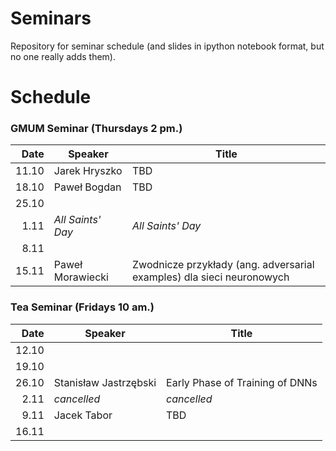# Seminars
Repository for seminar schedule (and slides in ipython notebook format, but no one really adds them).

# Schedule
### GMUM Seminar (Thursdays 2 pm.)
| Date  | Speaker                                            | Title                                                                 |
|------:|----------------------------------------------------|-----------------------------------------------------------------------|
| 11.10 | Jarek Hryszko                                      | TBD                                                                   |
| 18.10 | Paweł Bogdan                                       | TBD                                                                   |
| 25.10 |                                                    |                                                                       |
|  1.11 | *All Saints' Day*                                  | *All Saints' Day*                                                     |
|  8.11 |                                                    |                                                                       |
| 15.11 | Paweł Morawiecki                                   | Zwodnicze przykłady (ang. adversarial examples) dla sieci neuronowych |

### Tea Seminar (Fridays 10 am.)
| Date  | Speaker                                            | Title                                                                 |
|------:|----------------------------------------------------|-----------------------------------------------------------------------|
| 12.10 |                                                    |                                                                       |
| 19.10 |                                                    |                                                                       |
| 26.10 | Stanisław Jastrzębski                              | Early Phase of Training of DNNs                                    |
|  2.11 | *cancelled*                                        | *cancelled*                                                           |
|  9.11 | Jacek Tabor                                        | TBD                                                                   |
| 16.11 |                                                    |                                                                       |

